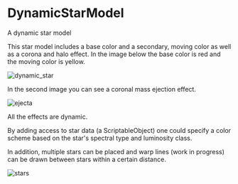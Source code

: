 # DynamicStarModel
 A dynamic star model

This star model includes a base color and a secondary, moving color as well as a corona and halo effect.  In the image below the base color is red and the moving color is yellow.

![dynamic_star](https://user-images.githubusercontent.com/74695555/102679978-957c6700-4171-11eb-9fa9-62b0254975c7.png)

In the second image you can see a coronal mass ejection effect.

![ejecta](https://user-images.githubusercontent.com/74695555/102679980-97462a80-4171-11eb-8511-3dd9ff9b1fd4.png)

All the effects are dynamic.

By adding access to star data (a ScriptableObject) one could specify a color scheme based on the star's spectral type and luminosity class.

In addition, multiple stars can be placed and warp lines (work in progress) can be drawn between stars within a certain distance.

![stars](https://user-images.githubusercontent.com/74695555/108004847-45285680-6fb4-11eb-901c-1f9b5874b4d1.png)
